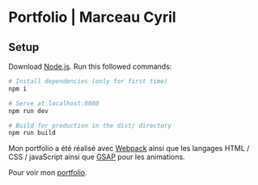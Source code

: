 # Portfolio | Marceau Cyril

## Setup
Download [Node.js](https://nodejs.org/en/download/).
Run this followed commands:

``` bash
# Install dependencies (only for first time)
npm i

# Serve at localhost:8080
npm run dev

# Build for production in the dist/ directory
npm run build
```
Mon portfolio a été réalisé avec [Webpack](https://webpack.js.org/) ainsi que les langages HTML / CSS / javaScript ainsi que [GSAP](https://greensock.com/gsap/) pour les animations.

Pour voir mon [portfolio](https://marceau-cyril.com).
